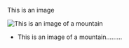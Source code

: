This is an image

![This is an image of a mountain](imgg/mountain.jpeg)

- This is an image of a mountain.........
